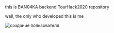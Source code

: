 this is BAN04KA backend TourHack2020 repository

well, the only who developed this is me

![создание пользователя](https://ibb.co/N7Kv9dz)
